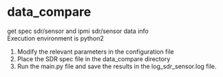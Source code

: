 # data_compare
get spec sdr/sensor and ipmi sdr/sensor data info  
Execution environment is python2
1. Modify the relevant parameters in the configuration file
2. Place the SDR spec file in the data_compare directory
3. Run the main.py file and save the results in the log_sdr_sensor.log file.
